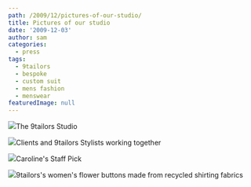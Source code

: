 ```yaml
---
path: /2009/12/pictures-of-our-studio/
title: Pictures of our studio
date: '2009-12-03'
author: sam
categories:
  - press
tags:
  - 9tailors
  - bespoke
  - custom suit
  - mens fashion
  - menswear
featuredImage: null
---
```

[![](http://2.bp.blogspot.com/_RlJ3L7W6dBw/SxclICe01pI/AAAAAAAAH7A/oVNw3Vnd2eM/s320/photo_16.jpg)](http://2.bp.blogspot.com/_RlJ3L7W6dBw/SxclICe01pI/AAAAAAAAH7A/oVNw3Vnd2eM/s1600-h/photo_16.jpg)The 9tailors Studio 

[![](http://3.bp.blogspot.com/_RlJ3L7W6dBw/Sxci_muDOvI/AAAAAAAAH6o/gg-JCIuo3FE/s320/photo_12.jpg)](http://3.bp.blogspot.com/_RlJ3L7W6dBw/Sxci_muDOvI/AAAAAAAAH6o/gg-JCIuo3FE/s1600-h/photo_12.jpg)Clients and 9tailors Stylists working together 

[![](http://2.bp.blogspot.com/_RlJ3L7W6dBw/Sxci_Ez4vLI/AAAAAAAAH6g/mW1XZwL-o5c/s320/photo_9.jpg)](http://2.bp.blogspot.com/_RlJ3L7W6dBw/Sxci_Ez4vLI/AAAAAAAAH6g/mW1XZwL-o5c/s1600-h/photo_9.jpg)Caroline's Staff Pick 

[![](http://3.bp.blogspot.com/_RlJ3L7W6dBw/Sxci-wC-RxI/AAAAAAAAH6Y/T7aBPrF1ufw/s320/photo_5.jpg)](http://3.bp.blogspot.com/_RlJ3L7W6dBw/Sxci-wC-RxI/AAAAAAAAH6Y/T7aBPrF1ufw/s1600-h/photo_5.jpg)9tailors's women's flower buttons made from recycled shirting fabrics